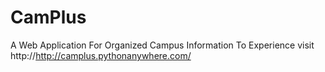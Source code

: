 # CamPlus
A Web Application For Organized Campus Information
To Experience visit
<br>
<a>http://http://camplus.pythonanywhere.com/</a>
